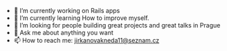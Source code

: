 - 🔭 I’m currently working on Rails apps
- 🌱 I’m currently learning How to improve myself.
- 👯 I’m looking for people building great projects and great talks in Prague
- 💬 Ask me about anything you want
- 📫 How to reach me: jirkanovakneda11@seznam.cz
